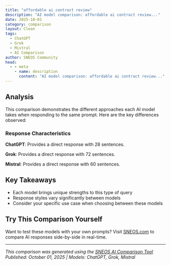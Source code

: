 ```yaml
---
title: "affordable ai contract review"
description: "AI model comparison: affordable ai contract review..."
date: 2025-10-01
category: comparison
layout: Clean
tags:
  - ChatGPT
  - Grok
  - Mistral
  - AI Comparison
author: SNEOS Community
head:
  - - meta
    - name: description
      content: "AI model comparison: affordable ai contract review..."
---
```


<ChatComparison
  title="affordable ai contract review"
  prompt="affordable ai contract review"
  :responses='{
    "ChatGPT": "If you\u0027re looking for affordable AI-powered contract review solutions, here are some options and tips that might help:\n\n### Affordable AI Contract Review Tools\n1. **Lawgeex**\n   - Uses AI to review contracts quickly.\n   - Designed for businesses of various sizes.\n   - Offers pricing tailored to users; check their plans to find affordable options.\n\n2. **Kira Systems**\n   - AI-powered contract analysis.\n   - Often used by law firms and corporates; may have flexible pricing for smaller businesses.\n\n3. **Evisort**\n   - Provides AI contract review and management.\n   - Offers transparent pricing and scalable plans suitable for SMEs.\n\n4. **Luminance**\n   - AI review integrating with existing workflows.\n   - Pricing varies but may offer solutions for smaller businesses.\n\n5. **Contractbook**\n   - Combines contract management with AI review features.\n   - Affordable subscription plans designed for startups and SMEs.\n\n6. **Legal Robot**\n   - Provides contract review and risk analysis.\n   - More affordable for individual and small business use.\n\n### Tips for Affordable Contract Review Using AI\n\n- **Use Free Trials:** Many AI tools offer free trials or freemium versions that let you review a limited number of contracts at no cost.\n- **Leverage Document Automation Tools:** Some tools offer basic AI contract review combined with automation for affordable monthly fees.\n- **Start with Focused Features:** Instead of full-suite contract management, choose AI tools that primarily highlight contract review for lower costs.\n- **DIY with AI Models:** Use platforms like **ChatGPT** or **OpenAI API** with prompts designed to analyze contract clauses. While these require manual prompts and interpretation, they\u0027re cost-effective.\n- **Look for Legal Tech Startups:** Emerging startups often provide competitive pricing and innovative AI contract review tools.\n\n### Example Approach Using ChatGPT for Affordable Review\n- You can paste contract clauses into AI chatbots to get summaries, risk flags, and simplification.\n- Example prompt: \u0022Please review the following contract clause for potential risks and obligations: [paste clause].\u0022\n\n---\n\nIf you share more details about your contract volume and specific needs, I can recommend the best budget-friendly solution tailored for you!",
    "Grok": "Affordable AI contract review tools are becoming increasingly popular for businesses, freelancers, and individuals who need to analyze legal documents without the high cost of hiring a lawyer. These tools use artificial intelligence to identify key clauses, potential risks, and inconsistencies in contracts. Below are some affordable AI contract review options and considerations to help you choose the right one:\n\n---\n\n### Affordable AI Contract Review Tools\n1. **Kira Systems (Kira Lite or Entry-Level Plans)**  \n   - **Overview**: Kira Systems offers AI-powered contract analysis with a focus on identifying key clauses, risks, and obligations. While their enterprise plans are expensive, they may offer tailored solutions for smaller businesses or individuals.\n   - **Pricing**: Custom pricing; contact for smaller plans (often subscription-based).\n   - **Best For**: Small businesses or startups needing detailed contract analysis.\n   - **Features**: Automated clause extraction, risk identification, and integration with other tools.\n\n2. **LawGeex**  \n   - **Overview**: LawGeex uses AI to review contracts and compare them against a database of legal standards. It\u2019s user-friendly and offers affordable plans for smaller users.\n   - **Pricing**: Starts at around $100/month for basic plans (check for current pricing or free trials).\n   - **Best For**: Freelancers, small businesses, and entrepreneurs.\n   - **Features**: Risk alerts, benchmarking against industry standards, and quick turnaround time.\n\n3. **ContractPodAi**  \n   - **Overview**: ContractPodAi provides contract lifecycle management with AI review capabilities. It\u2019s more affordable than traditional legal services and offers scalable plans.\n   - **Pricing**: Custom pricing, but often accessible for small businesses (some plans start under $500/month).\n   - **Best For**: Businesses with recurring contract needs.\n   - **Features**: Clause analysis, risk detection, and workflow automation.\n\n4. **SpotDraft**  \n   - **Overview**: SpotDraft is an AI-driven contract management platform that offers review and drafting assistance at a competitive price.\n   - **Pricing**: Starts at around $25/month per user for basic plans.\n   - **Best For**: Startups and small teams.\n   - **Features**: Contract creation, review, redlining, and e-signature integration.\n\n5. **AI Lawyer (ai.lawyer)**  \n   - **Overview**: A newer player in the market, AI Lawyer offers contract review and legal document analysis at a low cost, often with pay-per-use or subscription options.\n   - **Pricing**: Starts at $9.99/week or per document analysis (check for updates).\n   - **Best For**: Individuals and freelancers with occasional contract needs.\n   - **Features**: Instant contract analysis, plain-language explanations, and risk flagging.\n\n6. **DocuSign CLM (Contract Lifecycle Management)**  \n   - **Overview**: DocuSign offers AI-powered contract review as part of its CLM suite, with affordable plans for small-scale users.\n   - **Pricing**: Starts at around $10/month for basic plans, with CLM add-ons.\n   - **Best For**: Businesses already using DocuSign for e-signatures.\n   - **Features**: AI insights, clause analysis, and integration with e-signature tools.\n\n---\n\n### Free or Low-Cost Alternatives\n- **ChatGPT or Similar AI Chatbots**: While not specifically designed for contract review, tools like ChatGPT (with a Plus subscription at $20/month) can help summarize contracts, highlight key terms, or provide general feedback. However, they lack legal expertise and should not be relied upon for critical decisions without professional oversight.\n- **Open-Source Tools**: Some open-source AI tools or platforms like Hugging Face models can be customized for contract analysis, but this requires technical know-how and may not be user-friendly.\n- **Free Trials**: Many of the tools listed above (e.g., LawGeex, SpotDraft) offer free trials or limited free plans to test their services.\n\n---\n\n### Key Considerations for Choosing an Affordable AI Contract Review Tool\n1. **Accuracy and Limitations**:\n   - AI tools are not a full replacement for a lawyer. They may miss nuanced legal issues or misinterpret context. Use them for preliminary reviews and consult a legal professional for high-stakes contracts.\n   - Check user reviews to ensure the tool is reliable for your industry or contract type (e.g., NDAs, service agreements, leases).\n\n2. **Pricing Model**:\n   - Look for tools with pay-per-use, monthly subscriptions, or per-document pricing if you only need occasional reviews.\n   - Avoid overpaying for features you don\u2019t need (e.g., enterprise-level integrations).\n\n3. **Ease of Use**:\n   - Choose a tool with an intuitive interface if you\u2019re not tech-savvy.\n   - Ensure it provides clear explanations of flagged issues, ideally in plain language.\n\n4. **Data Security**:\n   - Contracts often contain sensitive information. Select a tool with strong encryption, GDPR compliance, and clear privacy policies to protect your data.\n\n5. **Specific Needs**:\n   - Some tools specialize in specific contract types (e.g., real estate or tech agreements). Pick one that aligns with your requirements.\n   - If you need contract drafting in addition to review, look for a tool with both capabilities.\n\n---\n\n### Tips for Using AI Contract Review on a Budget\n- **Combine AI with Manual Review**: Use AI for initial analysis to save time, then manually review critical sections or consult a lawyer for final confirmation.\n- **Negotiate Pricing**: If a tool\u2019s pricing seems high, contact their sales team to negotiate a plan tailored to your usage.\n- **Leverage Free Resources**: Pair AI tools with free legal templates or guides from sites like Nolo or Rocket Lawyer to better understand contract terms.\n\n---\n\nIf you\u2019re looking for a specific recommendation, let me know your budget, contract type, and frequency of use, and I can narrow down the best option for you! Additionally, if you have a contract to review right now, I can provide general guidance or help summarize it (though I\u2019m not a substitute for legal advice).",
    "Mistral": "Reviewing contracts with the assistance of AI can be a cost-effective and efficient way to ensure accuracy and compliance. Here are some affordable AI tools and platforms that can help with contract review:\n\n1. **Kira Systems**:\n   - **Features**: Automated contract review, clause extraction, and document comparison.\n   - **Cost**: Offers flexible pricing based on usage and volume.\n   - **Website**: [Kira Systems](https://kirasystems.com/)\n\n2. **LawGeex**:\n   - **Features**: Automated contract review, risk assessment, and compliance checks.\n   - **Cost**: Pricing is typically based on the number of contracts reviewed and the complexity of the review.\n   - **Website**: [LawGeex](https://www.lawgeex.com/)\n\n3. **Icertis**:\n   - **Features**: Contract lifecycle management, automated review, and compliance tracking.\n   - **Cost**: Pricing varies based on the features and scale of usage.\n   - **Website**: [Icertis](https://www.icertis.com/)\n\n4. **ContractWorks**:\n   - **Features**: Contract repository, automated review, and reporting.\n   - **Cost**: Pricing is based on the number of users and the volume of contracts.\n   - **Website**: [ContractWorks](https://www.contractworks.com/)\n\n5. **Conga**:\n   - **Features**: Contract lifecycle management, automated review, and document generation.\n   - **Cost**: Pricing is customized based on the specific needs and usage.\n   - **Website**: [Conga](https://conga.com/)\n\n6. **DocuSign Insight**:\n   - **Features**: Automated contract review, clause extraction, and risk assessment.\n   - **Cost**: Pricing is based on the number of contracts and the complexity of the review.\n   - **Website**: [DocuSign Insight](https://www.docusign.com/products/insight)\n\n7. **Evisort**:\n   - **Features**: Automated contract review, clause extraction, and document management.\n   - **Cost**: Pricing is flexible and based on usage and volume.\n   - **Website**: [Evisort](https://www.evisort.com/)\n\n8. **ContractPodAi**:\n   - **Features**: Contract lifecycle management, automated review, and compliance tracking.\n   - **Cost**: Pricing varies based on the features and scale of usage.\n   - **Website**: [ContractPodAi](https://www.contractpodai.com/)\n\n9. **Agiloft**:\n   - **Features**: Contract lifecycle management, automated review, and document generation.\n   - **Cost**: Pricing is customized based on the specific needs and usage.\n   - **Website**: [Agiloft](https://www.agiloft.com/)\n\n10. **Outlaw**:\n    - **Features**: Contract lifecycle management, automated review, and document generation.\n    - **Cost**: Pricing is based on the number of users and the volume of contracts.\n    - **Website**: [Outlaw](https://www.getoutlaw.com/)\n\n### Tips for Choosing an AI Contract Review Tool:\n1. **Assess Your Needs**: Determine the specific features you require, such as clause extraction, risk assessment, or compliance tracking.\n2. **Budget Considerations**: Compare pricing models to find the most cost-effective solution for your needs.\n3. **Scalability**: Ensure the tool can scale with your business as your contract volume grows.\n4. **Integration**: Check if the tool integrates with your existing systems, such as CRM or ERP software.\n5. **User Experience**: Look for tools with intuitive interfaces and strong customer support.\n\nBy carefully evaluating these factors, you can find an affordable AI contract review tool that meets your needs and helps streamline your contract management processes."
  }'
  published-date="21:12"
/>

## Analysis

This comparison demonstrates the different approaches each AI model takes when responding to the same prompt. Here are the key differences observed:

### Response Characteristics

**ChatGPT**: Provides a direct response with 28 sentences. 

**Grok**: Provides a direct response with 72 sentences. 

**Mistral**: Provides a direct response with 60 sentences. 

## Key Takeaways

- Each model brings unique strengths to this type of query
- Response styles vary significantly between models
- Consider your specific use case when choosing between these models

## Try This Comparison Yourself

Want to test these models with your own prompts? Visit [SNEOS.com](https://sneos.com) to compare AI responses side-by-side in real-time.

---

*This comparison was generated using the [SNEOS AI Comparison Tool](https://sneos.com)*
*Published: October 01, 2025 | Models: ChatGPT, Grok, Mistral*
